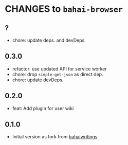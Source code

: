 # CHANGES to `bahai-browser`

## ?

- chore: update deps. and devDeps.

## 0.3.0

- refactor: use updated API for service worker
- chore: drop `simple-get-json` as direct dep.
- chore: update devDeps.

## 0.2.0

- feat: Add plugin for user wiki

## 0.1.0

- Initial version as fork from [bahaiwritings](https://github.com/bahaidev/bahaiwritings)
